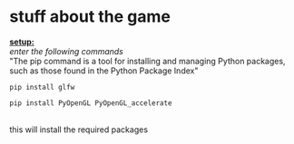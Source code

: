 # stuff about the game

<u>__setup:__</u>
<br>
_enter the following commands_
<br>"The pip command is a tool for installing and managing Python packages, such as those found in the Python Package Index"
<br>
```
pip install glfw
```
```
pip install PyOpenGL PyOpenGL_accelerate
```
<br>
this will install the required packages
<br>
